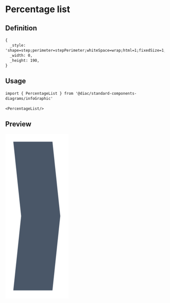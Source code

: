 # Percentage list

## Definition

```
{
  _style: 'shape=step;perimeter=stepPerimeter;whiteSpace=wrap;html=1;fixedSize=1;size=10;fillColor=#4A5768;strokeColor=none;fontSize=16;fontColor=#ffffff;fontStyle=1;rounded=0;',
  _width: 0,
  _height: 190,
}
```

## Usage

```
import { PercentageList } from '@diac/standard-components-diagrams/infoGraphic'

<PercentageList/>
```

## Preview

<img src="./percentage-list.png" width="200"/>
